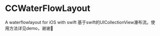 # CCWaterFlowLayout
A waterflowlayout for iOS with swift
基于swift的UICollectionView瀑布流。使用方法详见demo，谢谢🙏
